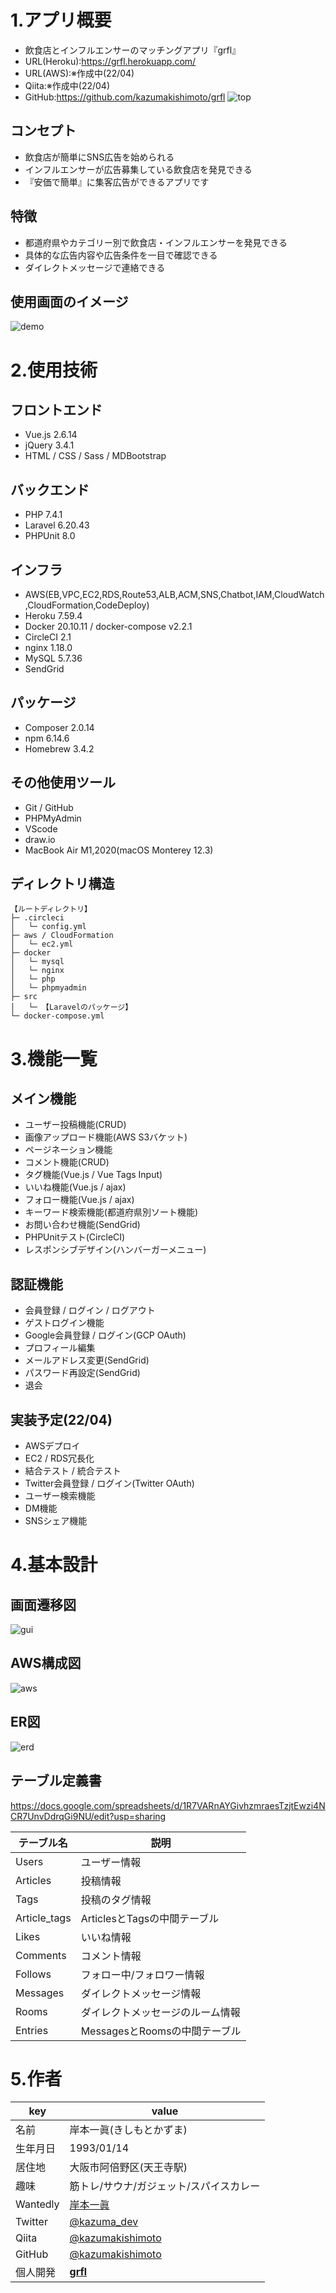 # 1.アプリ概要
- 飲食店とインフルエンサーのマッチングアプリ『grfl』
- URL(Heroku):https://grfl.herokuapp.com/
- URL(AWS):※作成中(22/04)
- Qiita:※作成中(22/04)
- GitHub:https://github.com/kazumakishimoto/grfl
![top](https://user-images.githubusercontent.com/68370181/163541304-be60c925-76a3-4edd-abdc-f1f3d919d55a.png)

## コンセプト
- 飲食店が簡単にSNS広告を始められる
- インフルエンサーが広告募集している飲食店を発見できる
- 『安価で簡単』に集客広告ができるアプリです

## 特徴
- 都道府県やカテゴリー別で飲食店・インフルエンサーを発見できる
- 具体的な広告内容や広告条件を一目で確認できる
- ダイレクトメッセージで連絡できる

## 使用画面のイメージ
![demo](https://user-images.githubusercontent.com/68370181/163667709-389bd6f5-90a6-42be-a396-04776d597644.png)


# 2.使用技術
## フロントエンド
- Vue.js 2.6.14
- jQuery 3.4.1
- HTML / CSS / Sass / MDBootstrap

## バックエンド
- PHP	7.4.1
- Laravel	6.20.43
- PHPUnit	8.0

## インフラ
- AWS(EB,VPC,EC2,RDS,Route53,ALB,ACM,SNS,Chatbot,IAM,CloudWatch,CloudFormation,CodeDeploy)
- Heroku 7.59.4
- Docker	20.10.11 / docker-compose	v2.2.1
- CircleCI	2.1
- nginx	1.18.0
- MySQL	5.7.36
- SendGrid

## パッケージ
- Composer 2.0.14
- npm 6.14.6
- Homebrew 3.4.2

## その他使用ツール
- Git / GitHub
- PHPMyAdmin
- VScode
- draw.io
- MacBook Air	M1,2020(macOS	Monterey 12.3)

## ディレクトリ構造
```
【ルートディレクトリ】
├─ .circleci
│   └─ config.yml
├─ aws / CloudFormation
│   └─ ec2.yml
├─ docker
│   └─ mysql
│   └─ nginx
│   └─ php
│   └─ phpmyadmin
├─ src
│   └─ 【Laravelのパッケージ】
└─ docker-compose.yml
```


# 3.機能一覧
## メイン機能
- ユーザー投稿機能(CRUD)
- 画像アップロード機能(AWS S3バケット)
- ページネーション機能
- コメント機能(CRUD)
- タグ機能(Vue.js / Vue Tags Input)
- いいね機能(Vue.js / ajax)
- フォロー機能(Vue.js / ajax)
- キーワード検索機能(都道府県別ソート機能)
- お問い合わせ機能(SendGrid)
- PHPUnitテスト(CircleCI)
- レスポンシブデザイン(ハンバーガーメニュー)

## 認証機能
- 会員登録 / ログイン / ログアウト
- ゲストログイン機能
- Google会員登録 / ログイン(GCP OAuth)
- プロフィール編集
- メールアドレス変更(SendGrid)
- パスワード再設定(SendGrid)
- 退会

## 実装予定(22/04)
- AWSデプロイ
- EC2 / RDS冗長化
- 結合テスト / 統合テスト
- Twitter会員登録 / ログイン(Twitter OAuth)
- ユーザー検索機能
- DM機能
- SNSシェア機能


# 4.基本設計
## 画面遷移図
![gui](https://user-images.githubusercontent.com/68370181/160355552-328990f2-bc02-4607-9a90-32a48eff4a85.png)

## AWS構成図
![aws](https://user-images.githubusercontent.com/68370181/160355537-82139efe-be99-4bb2-8661-5af5e981a899.png)

## ER図
![erd](https://user-images.githubusercontent.com/68370181/163666380-247d7cb3-3e61-4fdb-98fb-4f16d16aa59c.png)

## テーブル定義書
https://docs.google.com/spreadsheets/d/1R7VARnAYGivhzmraesTzjtEwzi4NCR7UnvDdrqGi9NU/edit?usp=sharing

| テーブル名 | 説明 |
|----|----|
| Users | ユーザー情報 |
| Articles | 投稿情報 |
| Tags | 投稿のタグ情報 |
| Article_tags | ArticlesとTagsの中間テーブル |
| Likes | いいね情報 |
| Comments | コメント情報 |
| Follows | フォロー中/フォロワー情報 |
| Messages | ダイレクトメッセージ情報 |
| Rooms | ダイレクトメッセージのルーム情報 |
| Entries | MessagesとRoomsの中間テーブル |


# 5.作者
|key|value|
|---|-----|
|名前|岸本一眞(きしもとかずま)|
|生年月日|1993/01/14|
|居住地|大阪市阿倍野区(天王寺駅)|
|趣味|筋トレ/サウナ/ガジェット/スパイスカレー|
|Wantedly|[岸本一眞](https://www.wantedly.com/id/kazumakishimoto)|
|Twitter|[@kazuma_dev](https://twitter.com/kazuma_dev)|
|Qiita|[@kazumakishimoto](https://qiita.com/kazumakishimoto)|
|GitHub|[@kazumakishimoto](https://github.com/kazumakishimoto)|
|個人開発|[**grfl**](https://grfl.herokuapp.com/)|
